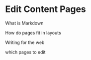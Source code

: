 # Edit Content Pages

What is Markdown

How do pages fit in layouts

Writing for the web

which pages to edit
